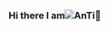 ### Hi there I am![AnTi](https://blog.csdn.net/weixin_35770067)👋

<!--
**AnTi-anti/AnTi-anti** is a ✨ _special_ ✨ repository because its `README.md` (this file) appears on your GitHub profile.

Here are some ideas to get you started:

- 🔭 I’m currently working on my project [python-scrapy](https://github.com/AnTi-anti/python-scrapy)
- 🌱 I’m currently learning ...
- 👯 I’m looking to collaborate on ...
- 🤔 I’m looking for help with ...
- 💬 Ask me about ...
- 📫 How to reach me: ...
- 😄 Pronouns: ...
- ⚡ Fun fact: ...
-->
